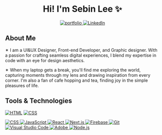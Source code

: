 <h1 align="center">Hi! I'm Sebin Lee ✨</h1>
<p align="center">
  <a href="https://sebinlee.com/">
    <img alt="portfolio" title="Portfolio Link" src="https://img.shields.io/badge/my%20portfolio-8A2BE2"/>
  </a>
  <a href="https://www.linkedin.com/in/sebin-leeee/">
    <img alt="LinkedIn" title="LinkedIn Profile" src="https://img.shields.io/badge/LinkedIn-Profile-blue?style=flat-square&logo=linkedin&logoColor=white"/>
</a>
</p>

<h2>
  About Me
</h2>
<p>
  ✴︎ I am a UI&UX Designer, Front-end Developer, and Graphic designer. With a passion for crafting seamless digital experiences, I blend my expertise in code with an eye for design aesthetics. <br/>

  ✴︎ When my laptop gets a break, you'll find me exploring the world, capturing moments through my lens and drawing inspiration from every corner. I'm also a fan of cafe hopping and tea, finding joy in the simple pleasures of life.
</p>

<h2>
  Tools & Technologies 
</h2>

[![HTML](https://img.shields.io/badge/HTML-orange?style=flat-square&logo=html5&logoColor=white)](https://developer.mozilla.org/en-US/docs/Web/HTML)
[![CSS](https://img.shields.io/badge/CSS-blue?style=flat-square&logo=css3&logoColor=white)](https://developer.mozilla.org/en-US/docs/Web/CSS)

<p>
<a href="https://developer.mozilla.org/en-US/docs/Web/CSS">
    <img alt="CSS" title="CSS Documentation" src="https://img.shields.io/badge/CSS-blue?style=flat-square&logo=css3&logoColor=white"/>
</a>

<a href="https://developer.mozilla.org/en-US/docs/Web/JavaScript">
    <img alt="JavaScript" title="JavaScript Documentation" src="https://img.shields.io/badge/JavaScript-yellow?style=flat-square&logo=javascript&logoColor=white"/>
</a>

<a href="https://reactjs.org/">
    <img alt="React" title="React Documentation" src="https://img.shields.io/badge/React-blue?style=flat-square&logo=react&logoColor=white"/>
</a>

<a href="https://nextjs.org/">
    <img alt="Next.js" title="Next.js Documentation" src="https://img.shields.io/badge/Next.js-black?style=flat-square&logo=next.js&logoColor=white"/>
</a>

<a href="https://firebase.google.com/">
    <img alt="Firebase" title="Firebase" src="https://img.shields.io/badge/Firebase-orange?style=flat-square&logo=firebase&logoColor=white"/>
</a>

<a href="https://git-scm.com/">
    <img alt="Git" title="Git" src="https://img.shields.io/badge/Git-black?style=flat-square&logo=git&logoColor=white"/>
</a>

<a href="https://code.visualstudio.com/">
    <img alt="Visual Studio Code" title="Visual Studio Code" src="https://img.shields.io/badge/Visual%20Studio%20Code-blue?style=flat-square&logo=visual-studio-code&logoColor=white"/>
</a>

<a href="https://www.adobe.com/">
    <img alt="Adobe" title="Adobe" src="https://img.shields.io/badge/Adobe-red?style=flat-square&logo=adobe&logoColor=white"/>
</a>

<a href="https://nodejs.org/">
    <img alt="Node.js" title="Node.js" src="https://img.shields.io/badge/Node.js-green?style=flat-square&logo=node.js&logoColor=white"/>
</a>
</p>
<!--
**Sebin-Leeee/Sebin-Leeee** is a ✨ _special_ ✨ repository because its `README.md` (this file) appears on your GitHub profile.

Here are some ideas to get you started:

- 🔭 I’m currently working on ...
- 🌱 I’m currently learning ...
- 👯 I’m looking to collaborate on ...
- 🤔 I’m looking for help with ...
- 💬 Ask me about ...
- 📫 How to reach me: ...
- 😄 Pronouns: ...
- ⚡ Fun fact: ...
-->
